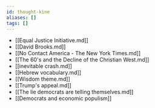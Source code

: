 ```yaml
---
id: thought-kine
aliases: []
tags: []
---
```


- [[Equal Justice Initiative.md]]
- [[David Brooks.md]]
- [[No Contact America - The New York Times.md]]
- [[The 60's and the Decline of the Christian West.md]]
- [[inevitable crash.md]]
- [[Hebrew vocabulary.md]]
- [[Wisdom theme.md]]
- [[Trump's appeal.md]]
- [[The lie democrats are telling themselves.md]]
- [[Democrats and economic populism]]

